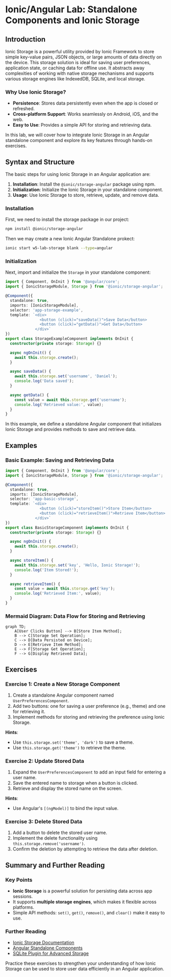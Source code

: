 # Ionic/Angular Lab: Standalone Components and Ionic Storage

## Introduction
Ionic Storage is a powerful utility provided by Ionic Framework to store simple key-value pairs, JSON objects, or large amounts of data directly on the device. This storage solution is ideal for saving user preferences, application state, or caching data for offline use. It abstracts away complexities of working with native storage mechanisms and supports various storage engines like IndexedDB, SQLite, and local storage.

### Why Use Ionic Storage?
- **Persistence**: Stores data persistently even when the app is closed or refreshed.
- **Cross-platform Support**: Works seamlessly on Android, iOS, and the web.
- **Easy to Use**: Provides a simple API for storing and retrieving data.

In this lab, we will cover how to integrate Ionic Storage in an Angular standalone component and explore its key features through hands-on exercises.

## Syntax and Structure
The basic steps for using Ionic Storage in an Angular application are:
1. **Installation**: Install the `@ionic/storage-angular` package using npm.
2. **Initialization**: Initialize the Ionic Storage in your standalone component.
3. **Usage**: Use Ionic Storage to store, retrieve, update, and remove data.

### Installation
First, we need to install the storage package in our project:

```bash
npm install @ionic/storage-angular
```
Then we may create a new Ionic Angular Standalone prokect:

```bash
ionic start w5-lab-storage blank --type=angular 
```

### Initialization
Next, import and initialize the `Storage` in your standalone component:

```typescript
import { Component, OnInit } from '@angular/core';
import { IonicStorageModule, Storage } from '@ionic/storage-angular';

@Component({
  standalone: true,
  imports: [IonicStorageModule],
  selector: 'app-storage-example',
  template: `<div>
               <button (click)="saveData()">Save Data</button>
               <button (click)="getData()">Get Data</button>
             </div>`
})
export class StorageExampleComponent implements OnInit {
  constructor(private storage: Storage) {}

  async ngOnInit() {
    await this.storage.create();
  }

  async saveData() {
    await this.storage.set('username', 'Daniel');
    console.log('Data saved');
  }

  async getData() {
    const value = await this.storage.get('username');
    console.log('Retrieved value:', value);
  }
}
```

In this example, we define a standalone Angular component that initializes Ionic Storage and provides methods to save and retrieve data.

## Examples

### Basic Example: Saving and Retrieving Data

```typescript
import { Component, OnInit } from '@angular/core';
import { IonicStorageModule, Storage } from '@ionic/storage-angular';

@Component({
  standalone: true,
  imports: [IonicStorageModule],
  selector: 'app-basic-storage',
  template: `<div>
               <button (click)="storeItem()">Store Item</button>
               <button (click)="retrieveItem()">Retrieve Item</button>
             </div>`
})
export class BasicStorageComponent implements OnInit {
  constructor(private storage: Storage) {}

  async ngOnInit() {
    await this.storage.create();
  }

  async storeItem() {
    await this.storage.set('key', 'Hello, Ionic Storage!');
    console.log('Item Stored!');
  }

  async retrieveItem() {
    const value = await this.storage.get('key');
    console.log('Retrieved Item:', value);
  }
}
```

### Mermaid Diagram: Data Flow for Storing and Retrieving
```mermaid
graph TD;
    A[User Clicks Button] --> B[Store Item Method];
    B --> C[Storage Set Operation];
    C --> D[Data Persisted on Device];
    D --> E[Retrieve Item Method];
    E --> F[Storage Get Operation];
    F --> G[Display Retrieved Data];
```

## Exercises

### Exercise 1: Create a New Storage Component
1. Create a standalone Angular component named `UserPreferencesComponent`.
2. Add two buttons: one for saving a user preference (e.g., theme) and one for retrieving it.
3. Implement methods for storing and retrieving the preference using Ionic Storage.

**Hints**:
- Use `this.storage.set('theme', 'dark')` to save a theme.
- Use `this.storage.get('theme')` to retrieve the theme.

### Exercise 2: Update Stored Data
1. Expand the `UserPreferencesComponent` to add an input field for entering a user name.
2. Save the entered name to storage when a button is clicked.
3. Retrieve and display the stored name on the screen.

**Hints**:
- Use Angular's `[(ngModel)]` to bind the input value.

### Exercise 3: Delete Stored Data
1. Add a button to delete the stored user name.
2. Implement the delete functionality using `this.storage.remove('username')`.
3. Confirm the deletion by attempting to retrieve the data after deletion.

## Summary and Further Reading

### Key Points
- **Ionic Storage** is a powerful solution for persisting data across app sessions.
- It supports **multiple storage engines**, which makes it flexible across platforms.
- Simple API methods: `set()`, `get()`, `remove()`, and `clear()` make it easy to use.

### Further Reading
- [Ionic Storage Documentation](https://ionicframework.com/docs/building/storage)
- [Angular Standalone Components](https://angular.io/guide/standalone-components)
- [SQLite Plugin for Advanced Storage](https://ionicframework.com/docs/native/sqlite)

Practice these exercises to strengthen your understanding of how Ionic Storage can be used to store user data efficiently in an Angular application.
